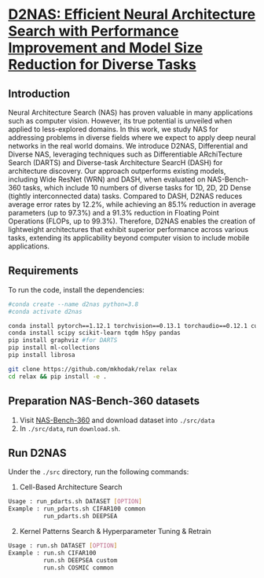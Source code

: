 # [D2NAS: Efficient Neural Architecture Search with Performance Improvement and Model Size Reduction for Diverse Tasks](https://doi.org/10.1109/ACCESS.2024.3434743)

## Introduction
Neural Architecture Search (NAS) has proven valuable in many applications such as computer vision. However, its true potential is unveiled when applied to less-explored domains. In this work, we study NAS for addressing problems in diverse fields where we expect to apply deep neural networks in the real world domains. We introduce D2NAS, Differential and Diverse NAS, leveraging techniques such as Differentiable ARchiTecture Search (DARTS) and Diverse-task Architecture SearcH (DASH) for architecture discovery. Our approach outperforms existing models, including Wide ResNet (WRN) and DASH, when evaluated on NAS-Bench-360 tasks, which include 10 numbers of diverse tasks for 1D, 2D, 2D Dense (tightly interconnected data) tasks. Compared to DASH, D2NAS reduces average error rates by 12.2%, while achieving an 85.1% reduction in average parameters (up to 97.3%) and a 91.3% reduction in Floating Point Operations (FLOPs, up to 99.3%). Therefore, D2NAS enables the creation of lightweight architectures that exhibit superior performance across various tasks, extending its applicability beyond computer vision to include mobile applications.


## Requirements

To run the code, install the dependencies: 
```bash
#conda create --name d2nas python=3.8
#conda activate d2nas

conda install pytorch==1.12.1 torchvision==0.13.1 torchaudio==0.12.1 cudatoolkit=11.3 -c pytorch
conda install scipy scikit-learn tqdm h5py pandas
pip install graphviz #for DARTS
pip install ml-collections
pip install librosa

git clone https://github.com/mkhodak/relax relax
cd relax && pip install -e .
```

## Preparation NAS-Bench-360 datasets

1. Visit [NAS-Bench-360](https://nb360.ml.cmu.edu) and download dataset into `./src/data`
2. In `./src/data`, run `download.sh`.


## Run D2NAS
Under the `./src` directory, run the following commands:

1. Cell-Based Architecture Search
```bash
Usage : run_pdarts.sh DATASET [OPTION]
Example : run_pdarts.sh CIFAR100 common
          run_pdarts.sh DEEPSEA
```


2. Kernel Patterns Search & Hyperparameter Tuning & Retrain
```bash
Usage : run.sh DATASET [OPTION]
Example : run.sh CIFAR100
          run.sh DEEPSEA custom
          run.sh COSMIC common
```
